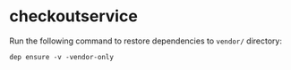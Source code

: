 # checkoutservice

Run the following command to restore dependencies to `vendor/` directory:

    dep ensure -v -vendor-only
